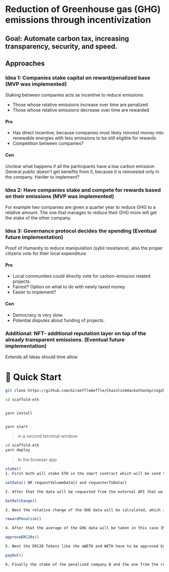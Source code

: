 # Reduction of Greenhouse gas (GHG) emissions through incentivization

## Goal: Automate carbon tax, increasing transparency, security, and speed.

## Approaches

### Idea 1: Companies stake capital on reward/penalized base (MVP was implemented)

Staking between companies acts as incentive to reduce emissions
- Those whose relative emissions increase over time are penalized
- Those whose relative emissions decrease over time are rewarded

#### Pro
- Has direct incentive, because companies most likely reinvest money into renewable energies with less emissions to be still eligible for rewards
- Competition between companies?

#### Con
Unclear what happens if all the participants have a low carbon emission
General public doesn’t get benefits from it, because it is reinvested only in the company.
Harder to implement?

### Idea 2: Have companies stake and compete for rewards based on their emissions (MVP was implemented)

For example two companies are given a quarter year to reduce GHG to a relative amount. The one that manages to reduce their GHG more will get the stake of the other company.


### Idea 3: Governance protocol decides the spending (Eventual future implementation)

Proof of Humanity to reduce manipulation (sybil resistance), also the proper citizens vote for their local expenditure

#### Pro
- Local communities could directly vote for carbon-emission related projects. 
- Fairest?  Option on what to do with newly taxed money
- Easier to implement?
#### Con
- Democracy is very slow.
- Potential disputes about funding of projects.

### Additional: NFT- additional reputation layer on top of the already transparent emissions. (Eventual future implementation)

Extends all ideas should time allow


# 🏃 Quick Start

```bash
git clone https://github.com/GiraeffleAeffle/ChainlinkHackathonSpring2021.git

cd scaffold-eth
```

```bash

yarn install

```

```bash

yarn start

```

> in a second terminal window:

```bash
cd scaffold-eth
yarn deploy

```
> In the browser app

```bash
stake()
1. First both will stake ETH in the smart contract which will be send to Aave to be exchanged for aWETH.

setData() OR requestVolumeData() and requesterToData()

2. After that the data will be requested from the external API that we chose, by chainlink. However, the API only refreshes every hour. That’s why I will set GHG values manually. In this case I will set a GHG value of 100 and the following 50 for company A and values of 100 and 80 for company B. 

GetRelChange()

3. Next the relative change of the GHG data will be calculated, which is 50 for company A and 20 for company B. 

rewardPenalize()

4. After that the average of the GHG data will be taken in this case 35 to form a threshold to determine which companies will be penalized and which ones will be rewarded. The stake of the penalized company will be kept (Company B).

approveERC20s()

5. Next the ERC20 Tokens like the aWETH and WETH have to be approved by the rewarded company B, so the WETHGateway  is allowed to use them.

payOut()

6. Finally the stake of the penalized company B and the one from the rewarded company A is paid out to the rewarded company A.

```
